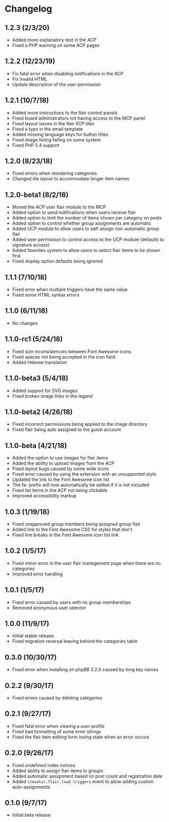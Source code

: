 # Changelog

## 1.2.3 (2/3/20)

* Added more explanatory text in the ACP
* Fixed a PHP warning on some ACP pages

## 1.2.2 (12/23/19)

* Fix fatal error when disabling notifications in the ACP
* Fix invalid HTML
* Update description of the user permission

## 1.2.1 (10/7/18)

* Added more instructions to the flair control panels
* Fixed board administrators not having access to the MCP panel
* Fixed layout issues in the flair XCP tiles
* Fixed a typo in the email template
* Added missing language keys for button titles
* Fixed image listing failing on some system
* Fixed PHP 5.4 support

## 1.2.0 (8/23/18)

* Fixed errors when reordering categories
* Changed tile layout to accommodate longer item names

## 1.2.0-beta1 (8/2/18)

* Moved the ACP user flair module to the MCP
* Added option to send notifications when users receive flair
* Added option to limit the number of items shown per category on posts
* Added option to control whether group assignments are automatic
* Added UCP module to allow users to self-assign non-automatic group flair
* Added user permission to control access to the UCP module (defaults to signature access)
* Added favorites system to allow users to select flair items to be shown first
* Fixed display option defaults being ignored

## 1.1.1 (7/10/18)

* Fixed error when multiple triggers have the same value
* Fixed some HTML syntax errors

## 1.1.0 (6/11/18)

* No changes

## 1.1.0-rc1 (5/24/18)

* Fixed size inconsistencies between Font Awesome icons
* Fixed spaces not being accepted in the icon field
* Added Hebrew translation

## 1.1.0-beta3 (5/4/18)

* Added support for SVG images
* Fixed broken image links in the legend

## 1.1.0-beta2 (4/26/18)

* Fixed incorrect permissions being applied to the image directory
* Fixed flair being auto assigned to the guest account

## 1.1.0-beta (4/21/18)

* Added the option to use images for flair items
* Added the ability to upload images from the ACP
* Fixed layout bugs caused by some wide icons
* Fixed error caused by using the extension with an unsupported style
* Updated the link to the Font Awesome icon list
* The fa- prefix will now automatically be added if it is not included
* Fixed list items in the ACP not being clickable
* Improved accessibility markup

## 1.0.3 (1/19/18)

* Fixed unapproved group members being assigned group flair
* Added link to the Font Awesome CSS for styles that don't
* Fixed line breaks in the Font Awesome icon list link

## 1.0.2 (1/5/17)

* Fixed minor error in the user flair management page when there are no categories
* Improved error handling

## 1.0.1 (1/5/17)

* Fixed error caused by users with no group memberships
* Removed anonymous user selector

## 1.0.0 (11/9/17)

* Initial stable release
* Fixed migration reversal leaving behind the categories table

## 0.3.0 (10/30/17)

* Fixed error when installing on phpBB 3.2.0 caused by long key names

## 0.2.2 (9/30/17)

* Fixed errors caused by deleting categories

## 0.2.1 (9/27/17)

* Fixed fatal error when viewing a user profile
* Fixed bad formatting of some error strings
* Fixed the flair item editing form losing state when an error occurs

## 0.2.0 (9/26/17)

* Fixed undefined index notices
* Added ability to assign flair items to groups
* Added automatic assignment based on post count and registration date
* Added `stevotvr.flair.load_triggers` event to allow adding custom auto-assignments

## 0.1.0 (9/7/17)

* Initial beta release
